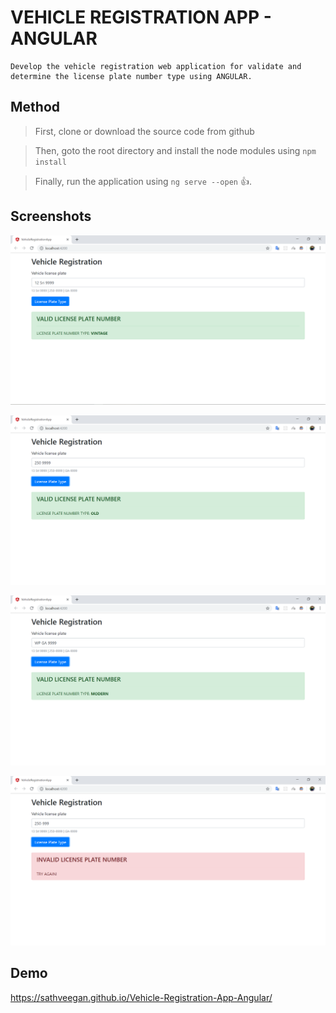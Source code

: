 # VEHICLE REGISTRATION APP - ANGULAR

```
Develop the vehicle registration web application for validate and determine the license plate number type using ANGULAR.
```

## Method

> First, clone or download the source code from github

> Then, goto the root directory and install the node modules using `npm install` 

> Finally, run the application using `ng serve --open` :+1:.

## Screenshots

![Shot1](Screenshots/1.png)

![Shot2](Screenshots/2.png)

![Shot3](Screenshots/3.png)

![Shot4](Screenshots/4.png)

## Demo

https://sathveegan.github.io/Vehicle-Registration-App-Angular/